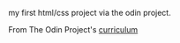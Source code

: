 my first html/css project via the odin project.

From The Odin Project's [curriculum](http://www.theodinproject.com/courses/web-development-101/lessons/html-css)
